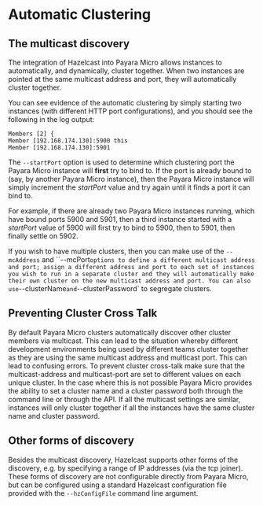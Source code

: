 # Automatic Clustering

## The multicast discovery

The integration of Hazelcast into Payara Micro allows instances to automatically, and dynamically, cluster together. When two instances are pointed at the same multicast address and port, they will automatically cluster together.

You can see evidence of the automatic clustering by simply starting two instances (with different HTTP port configurations), and you should see the following in the log output:

```
Members [2] {
Member [192.168.174.130]:5900 this
Member [192.168.174.130]:5901
```

The `--startPort` option is used to determine which clustering port the Payara Micro instance will **first** try to bind to. If the port is already bound to (say, by another Payara Micro instance), then the Payara Micro instance will simply increment the _startPort_ value and try again until it finds a port it can bind to.

For example, if there are already two Payara Micro instances running, which have bound ports 5900 and 5901, then a third instance started with a _startPort_ value of 5900 will first try to bind to 5900, then to 5901, then finally settle on 5902.

If you wish to have multiple clusters, then you can make use of the `--mcAddress` and ``--mcPort` options to define a different multicast address and port; assign a different address and port to each set of instances you wish to run in a separate cluster and they will automatically make their own cluster on the new multicast address and port. You can also use `--clusterName` and `--clusterPassword` to segregate clusters.

## Preventing Cluster Cross Talk

By default Payara Micro clusters automatically discover other cluster members via multicast. This can lead to the situation whereby different development environments being used by different teams cluster together as they are using the same multicast address and multicast port. This can lead to confusing errors. To prevent cluster cross-talk make sure that the multicast-address and multicast-port are set to different values on each unique cluster. In the case where this is not possible Payara Micro provides the ability to set a cluster name and a cluster password both through the command line or through the API. If all the multicast settings are similar, instances will only cluster together if all the instances have the same cluster name and cluster password.


## Other forms of discovery

Besides the multicast discovery, Hazelcast supports other forms of the discovery, e.g. by specifying a range of IP addresses (via the tcp joiner). These forms of discovery are not configurable directly from Payara Micro, but can be configured using a standard Hazelcast configuration file provided with the `--hzConfigFile` command line argument.

